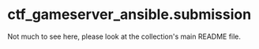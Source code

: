 ctf\_gameserver\_ansible.submission
===================================

Not much to see here, please look at the collection's main README file.
